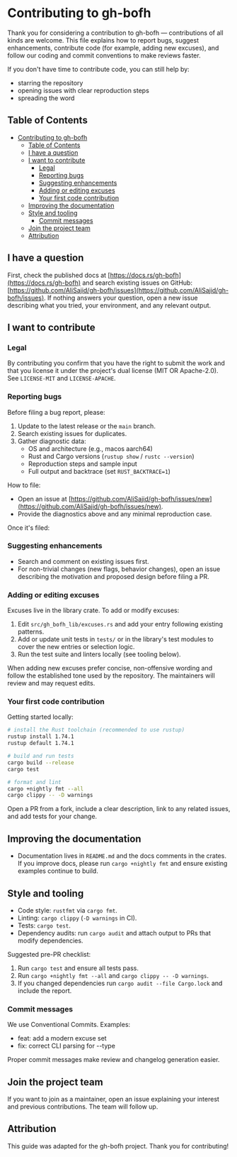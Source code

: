 <!--
SPDX-FileCopyrightText: 2024 - 2025 Ali Sajid Imami

SPDX-License-Identifier: Apache-2.0
SPDX-License-Identifier: MIT
-->

<!-- omit in toc -->

# Contributing to gh-bofh

Thank you for considering a contribution to gh-bofh — contributions of all kinds are welcome. This file explains how to report bugs, suggest enhancements, contribute code (for example, adding new excuses), and follow our coding and commit conventions to make reviews faster.

If you don't have time to contribute code, you can still help by:

- starring the repository
- opening issues with clear reproduction steps
- spreading the word

## Table of Contents

- [Contributing to gh-bofh](#contributing-to-gh-bofh)
  - [Table of Contents](#table-of-contents)
  - [I have a question](#i-have-a-question)
  - [I want to contribute](#i-want-to-contribute)
    - [Legal](#legal)
    - [Reporting bugs](#reporting-bugs)
    - [Suggesting enhancements](#suggesting-enhancements)
    - [Adding or editing excuses](#adding-or-editing-excuses)
    - [Your first code contribution](#your-first-code-contribution)
  - [Improving the documentation](#improving-the-documentation)
  - [Style and tooling](#style-and-tooling)
    - [Commit messages](#commit-messages)
  - [Join the project team](#join-the-project-team)
  - [Attribution](#attribution)

## I have a question

First, check the published docs at [https://docs.rs/gh-bofh](https://docs.rs/gh-bofh) and search existing issues on GitHub: [https://github.com/AliSajid/gh-bofh/issues](https://github.com/AliSajid/gh-bofh/issues). If nothing answers your question, open a new issue describing what you tried, your environment, and any relevant output.

## I want to contribute

### Legal

By contributing you confirm that you have the right to submit the work and that you license it under the project's dual license (MIT OR Apache-2.0). See `LICENSE-MIT` and `LICENSE-APACHE`.

### Reporting bugs

Before filing a bug report, please:

1. Update to the latest release or the `main` branch.
2. Search existing issues for duplicates.
3. Gather diagnostic data:
   - OS and architecture (e.g., macos aarch64)
   - Rust and Cargo versions (`rustup show` / `rustc --version`)
   - Reproduction steps and sample input
   - Full output and backtrace (set `RUST_BACKTRACE=1`)

How to file:


- Open an issue at [https://github.com/AliSajid/gh-bofh/issues/new](https://github.com/AliSajid/gh-bofh/issues/new).
- Provide the diagnostics above and any minimal reproduction case.

Once it's filed:

### Suggesting enhancements

- Search and comment on existing issues first.
- For non-trivial changes (new flags, behavior changes), open an issue describing the motivation and proposed design before filing a PR.

### Adding or editing excuses

Excuses live in the library crate. To add or modify excuses:

1. Edit `src/gh_bofh_lib/excuses.rs` and add your entry following existing patterns.
2. Add or update unit tests in `tests/` or in the library's test modules to cover the new entries or selection logic.
3. Run the test suite and linters locally (see tooling below).

When adding new excuses prefer concise, non-offensive wording and follow the established tone used by the repository. The maintainers will review and may request edits.

### Your first code contribution

Getting started locally:

```bash
# install the Rust toolchain (recommended to use rustup)
rustup install 1.74.1
rustup default 1.74.1

# build and run tests
cargo build --release
cargo test

# format and lint
cargo +nightly fmt --all
cargo clippy -- -D warnings
```

Open a PR from a fork, include a clear description, link to any related issues, and add tests for your change.

## Improving the documentation

- Documentation lives in `README.md` and the docs comments in the crates. If you improve docs, please run `cargo +nightly fmt` and ensure existing examples continue to build.

## Style and tooling

- Code style: `rustfmt` via `cargo fmt`.
- Linting: `cargo clippy` (`-D warnings` in CI).
- Tests: `cargo test`.
- Dependency audits: run `cargo audit` and attach output to PRs that modify dependencies.

Suggested pre-PR checklist:

1. Run `cargo test` and ensure all tests pass.
2. Run `cargo +nightly fmt --all` and `cargo clippy -- -D warnings`.
3. If you changed dependencies run `cargo audit --file Cargo.lock` and include the report.

### Commit messages

We use Conventional Commits. Examples:

- feat: add a modern excuse set
- fix: correct CLI parsing for --type

Proper commit messages make review and changelog generation easier.

## Join the project team

If you want to join as a maintainer, open an issue explaining your interest and previous contributions. The team will follow up.

## Attribution

This guide was adapted for the gh-bofh project. Thank you for contributing!
